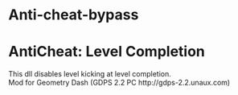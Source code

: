 # Anti-cheat-bypass
<h1>AntiCheat: Level Completion</h1>
This dll disables level kicking at level completion.<br>
Mod for Geometry Dash (GDPS 2.2 PC http://gdps-2.2.unaux.com)<br>

